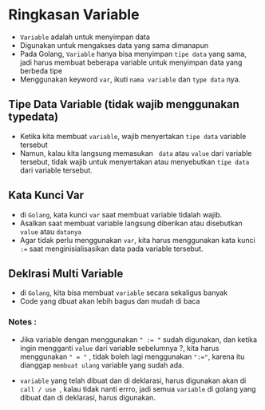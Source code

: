 # Ringkasan Variable

-   ```Variable``` adalah untuk menyimpan data
-   Digunakan untuk mengakses data yang sama dimanapun
-   Pada Golang, ```Variable``` hanya bisa menyimpan ```tipe data``` yang sama, jadi harus membuat beberapa variable untuk menyimpan data yang berbeda tipe
-   Menggunakan keyword ```var```, ikuti ```nama variable``` dan ```type data``` nya. 

## Tipe Data Variable (tidak wajib menggunakan typedata)

-   Ketika kita membuat ```variable```, wajib menyertakan ```tipe data``` variable tersebut
-   Namun, kalau kita langsung memasukan ``` data``` atau ```value``` dari variable tersebut, tidak wajib untuk menyertakan atau menyebutkan ```tipe data``` dari variable tersebut.


## Kata Kunci Var

-   di ```Golang```, kata kunci ```var``` saat membuat variable tidalah wajib.
-   Asalkan saat membuat variable langsung diberikan atau disebutkan ```value``` atau ```datanya```
-   Agar tidak perlu menggunakan ```var```, kita harus menggunakan kata kunci ``` :=``` saat menginisialisasikan data pada variable tersebut.

## Deklrasi Multi Variable

-   di ```Golang```, kita bisa membuat ```variable``` secara sekaligus banyak
-   Code yang dbuat akan lebih bagus dan mudah di baca

### Notes :
-   Jika variable dengan menggunakan ```" := "``` sudah digunakan, dan ketika ingin mengganti ```value``` dari variable sebelumnya ?, kita harus menggunakan ```" = "``` , tidak boleh lagi menggunakan ```":="```, karena itu dianggap ```membuat ulang``` variable yang sudah ada.

-   ```variable``` yang telah dibuat dan di deklarasi, harus digunakan akan di ```call / use ```, kalau tidak nanti errro, jadi semua ```variable``` di golang yang dibuat dan di deklarasi, harus digunakan.